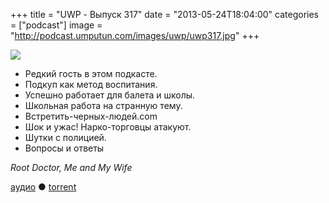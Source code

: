 +++
title = "UWP - Выпуск 317"
date = "2013-05-24T18:04:00"
categories = ["podcast"]
image = "http://podcast.umputun.com/images/uwp/uwp317.jpg"
+++

![](https://podcast.umputun.com/images/uwp/uwp317.jpg)

- Редкий гость в этом подкасте.
- Подкуп как метод воспитания.
- Успешно работает для балета и школы.
- Школьная работа на странную тему.
- Встретить-черных-людей.com
- Шок и ужас! Нарко-торговцы атакуют.
- Шутки с полицией.
- Вопросы и ответы

_Root Doctor, Me and My Wife_

[аудио](https://podcast.umputun.com/media/ump_podcast317.mp3) ● [torrent](http://podcast.umputun.com/torrents/ump_podcast317.mp3.torrent)

<audio src="https://podcast.umputun.com/media/ump_podcast317.mp3" preload="none"></audio>